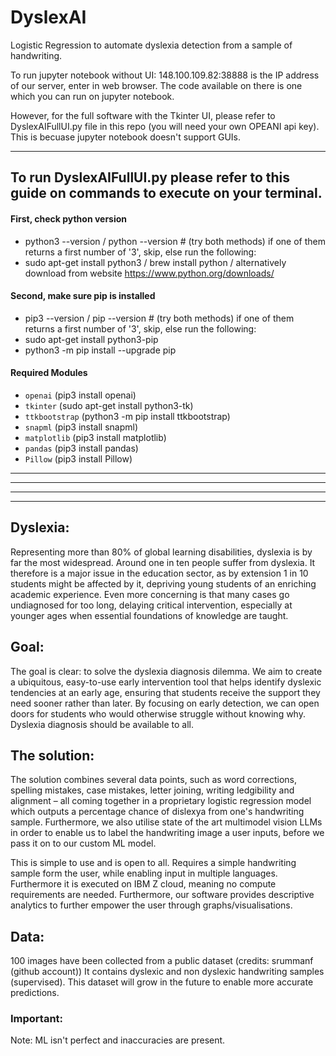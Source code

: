 # DyslexAI
Logistic Regression to automate dyslexia detection from a sample of handwriting. 

To run jupyter notebook without UI: 148.100.109.82:38888 is the IP address of our server, enter in web browser. 
The code available on there is one which you can run on jupyter notebook. 

However, for the full software with the Tkinter UI, please refer to DyslexAIFullUI.py file in this repo (you will need your own OPEANI api key).
This is becuase jupyter notebook doesn't support GUIs. 

___________________________________________________________________
## To run DyslexAIFullUI.py please refer to this guide on commands to execute on your terminal. 

#### First, check python version 
- python3 --version / python --version # (try both methods) if one of them returns a first number of '3', skip, else run the following: 
- sudo apt-get install python3 / brew install python / alternatively download from website https://www.python.org/downloads/

#### Second, make sure pip is installed
- pip3 --version / pip --version # (try both methods) if one of them returns a first number of '3', skip, else run the following: 
- sudo apt-get install python3-pip
- python3 -m pip install --upgrade pip

#### Required Modules
- `openai`  (pip3 install openai)
- `tkinter` (sudo apt-get install python3-tk)
- `ttkbootstrap` (python3 -m pip install ttkbootstrap)
- `snapml`  (pip3 install snapml)
- `matplotlib` (pip3 install matplotlib)
- `pandas` (pip3 install pandas)
- `Pillow` (pip3 install Pillow)


_________________________________________
_________________________________________


_________________________________________
_________________________________________




## Dyslexia: 
Representing more than 80% of global learning disabilities,
dyslexia is by far the most widespread. Around one in ten
people suffer from dyslexia. It therefore is a major issue in
the education sector, as by extension 1 in 10 students might
be affected by it, depriving young students of an enriching
academic experience. Even more concerning is that many cases 
go undiagnosed for too long, delaying critical intervention,
especially at younger ages when essential foundations of
knowledge are taught.

## Goal:
The goal is clear: to solve the dyslexia diagnosis dilemma. 
We aim to create a ubiquitous, easy-to-use early intervention 
tool that helps identify dyslexic tendencies at an early age, 
ensuring that students receive the support they need sooner rather 
than later. By focusing on early detection, we can open doors for 
students who would otherwise struggle without knowing why. 
Dyslexia diagnosis should be available to all. 

## The solution:
The solution combines several data points, such as word corrections,
spelling mistakes, case mistakes, letter joining, writing ledgibility
and alignment – all coming together in a proprietary logistic regression
model which outputs a percentage chance of dislexya from one's 
handwriting sample. Furthermore, we also utilise state of the art 
multimodel vision LLMs in order to enable us to label the 
handwriting image a user inputs, before we pass it on to our custom ML model.  

This is simple to use and is open to all. Requires a simple handwriting
sample form the user, while enabling input in multiple languages. 
Furthermore it is executed on IBM Z cloud, meaning no compute requirements
are needed. Furthermore, our software provides descriptive 
analytics to further empower the user through graphs/visualisations. 

## Data: 
100 images have been collected from a public dataset (credits: srummanf (github account))
It contains dyslexic and non dyslexic handwriting samples (supervised).
This dataset will grow in the future to enable more accurate predictions. 

### Important:
Note: ML isn't perfect and inaccuracies are present. 


